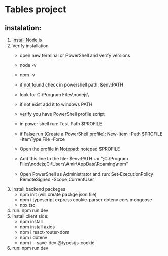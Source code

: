# Tables project

## instalation:
1. [Install Node.js](https://nodejs.org/en)
2. Verify installation
   - open new terminal or PowerShell and verify versions
   - node -v
   - npm -v
  
   - if not found check in powershell path: &env:PATH
   - look for C:\Program Files\nodejs\
   - if not exist add it to windows PATH
   - verify you have PowerShell profile script
   - in power shell run: Test-Path $PROFILE
   - if False run (Create a PowerShell profile): New-Item -Path $PROFILE -ItemType File -Force
   - Open the profile in Notepad: notepad $PROFILE
   - Add this line to the file: $env:PATH += ";C:\Program Files\nodejs\;C:\Users\Amir\AppData\Roaming\npm"
   - Open PowerShell as Administrator and run: Set-ExecutionPolicy RemoteSigned -Scope CurrentUser
3. install backend packeges
   - npm init (will create packge json file)
   - npm i typescript express cookie-parser dotenv cors mongoose
   - npx tsc
4. run: npm run dev
5. install client side:
   - npm install
   - npm install axios
   - npm i react-router-dom
   - npm i dotenv
   - npm i --save-dev @types/js-cookie
6. run: npm run dev
 


